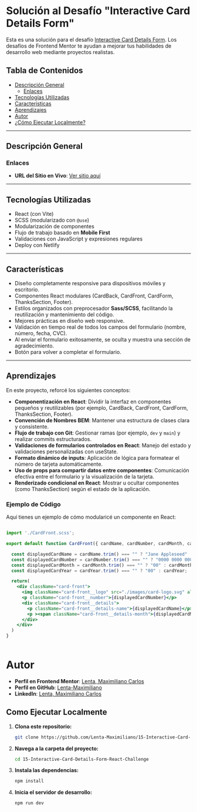 # Solución al Desafío "Interactive Card Details Form"

Esta es una solución para el desafío [Interactive Card Details Form](https://www.frontendmentor.io/challenges/interactive-card-details-form-XpS8cKZDWw). Los desafíos de Frontend Mentor te ayudan a mejorar tus habilidades de desarrollo web mediante proyectos realistas.

## Tabla de Contenidos
- [Descripción General](#descripción-general)
  - [Enlaces](#enlaces)
- [Tecnologías Utilizadas](#tecnologías-utilizadas)
- [Características](#características)
- [Aprendizajes](#aprendizajes)
- [Autor](#autor)
- [¿Cómo Ejecutar Localmente?](#como-ejecutar-localmente)

---

## Descripción General

### Enlaces
- **URL del Sitio en Vivo**: [Ver sitio aquí](https://15-interactive-card-details-form.netlify.app/)

---

## Tecnologías Utilizadas
- React (con Vite)
- SCSS (modularizado con `@use`)
- Modularización de componentes
- Flujo de trabajo basado en **Mobile First**
- Validaciones con JavaScript y expresiones regulares
- Deploy con Netlify

---

## Características
- Diseño completamente responsive para dispositivos móviles y escritorio.
- Componentes React modulares (CardBack, CardFront, CardForm, ThanksSection, Footer).
- Estilos organizados con preprocesador **Sass/SCSS**, facilitando la reutilización y mantenimiento del código.
- Mejores prácticas en diseño web responsive.
- Validación en tiempo real de todos los campos del formulario (nombre, número, fecha, CVC).
- Al enviar el formulario exitosamente, se oculta y muestra una sección de agradecimiento.
- Botón para volver a completar el formulario.

---

## Aprendizajes
En este proyecto, reforcé los siguientes conceptos:
- **Componentización en React**: Dividir la interfaz en componentes pequeños y reutilizables (por ejemplo, CardBack, CardFront, CardForm, ThanksSection, Footer).
- **Convención de Nombres BEM**: Mantener una estructura de clases clara y consistente.
- **Flujo de trabajo con Git**: Gestionar ramas (por ejemplo, `dev` y `main`) y realizar commits estructurados.
- **Validaciones de formularios controlados en React**: Manejo del estado y validaciones personalizadas con useState.
- **Formato dinámico de inputs**: Aplicación de lógica para formatear el número de tarjeta automáticamente.
- **Uso de props para compartir datos entre componentes**: Comunicación efectiva entre el formulario y la visualización de la tarjeta.
- **Renderizado condicional en React**: Mostrar u ocultar componentes (como ThanksSection) según el estado de la aplicación.

### Ejemplo de Código
Aquí tienes un ejemplo de cómo modularicé un componente en React:

```jsx

import './CardFront.scss';

export default function CardFront({ cardName, cardNumber, cardMonth, cardYear }){

  const displayedCardName = cardName.trim() === "" ? "Jane Appleseed" : cardName;
  const displayedCardNumber = cardNumber.trim() === "" ? "0000 0000 0000 0000" : cardNumber;
  const displayedCardMonth = cardMonth.trim() === "" ? "00" : cardMonth;
  const displayedCardYear = cardYear.trim() === "" ? "00" : cardYear;

  return(
    <div className="card-front">
      <img className="card-front__logo" src="./images/card-logo.svg" alt="logo" />
      <p className="card-front__number">{displayedCardNumber}</p>
      <div className="card-front__details">
        <p className="card-front__details-name">{displayedCardName}</p>
        <p ><span className="card-front__details-month">{displayedCardMonth}</span>/<span className="card-front__details-year">{displayedCardYear}</span></p>
      </div>
    </div>
  )
}
  
```

# Autor
- **Perfil en Frontend Mentor**: [Lenta, Maximiliano Carlos](https://www.frontendmentor.io/profile/Lenta-Maximiliano)
- **Perfil en GitHub**: [Lenta-Maximiliano](https://github.com/Lenta-Maximiliano)
- **LinkedIn**: [Lenta, Maximiliano Carlos](https://linkedin.com/in/Lenta-Maximiliano)

## Como Ejecutar Localmente

1. **Clona este repositorio:**
   ```bash
   git clone https://github.com/Lenta-Maximiliano/15-Interactive-Card-Details-Form-React-Challenge.git

2. **Navega a la carpeta del proyecto:**
    ```bash
    cd 15-Interactive-Card-Details-Form-React-Challenge

3. **Instala las dependencias:**
    ```bash
    npm install

4. **Inicia el servidor de desarrollo:**
    ```bash
    npm run dev